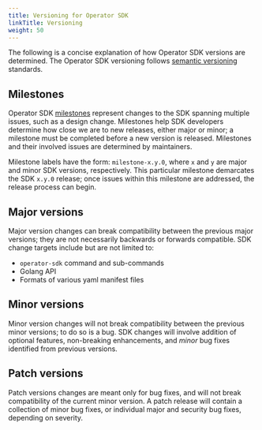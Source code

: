 ```yaml
---
title: Versioning for Operator SDK
linkTitle: Versioning
weight: 50
---
```


The following is a concise explanation of how Operator SDK versions are determined. The Operator SDK versioning follows [semantic versioning][link-semver] standards.

## Milestones

Operator SDK [milestones][link-github-milestones] represent changes to the SDK spanning multiple issues, such as a design change. Milestones help SDK developers determine how close we are to new releases, either major or minor; a milestone must be completed before a new version is released. Milestones and their involved issues are determined by maintainers.

Milestone labels have the form: `milestone-x.y.0`, where `x` and `y` are major and minor SDK versions, respectively. This particular milestone demarcates the SDK `x.y.0` release; once issues within this milestone are addressed, the release process can begin.

## Major versions

Major version changes can break compatibility between the previous major versions; they are not necessarily backwards or forwards compatible. SDK change targets include but are not limited to:

- `operator-sdk` command and sub-commands
- Golang API
- Formats of various yaml manifest files

## Minor versions

Minor version changes will not break compatibility between the previous minor versions; to do so is a bug. SDK changes will involve addition of optional features, non-breaking enhancements, and *minor* bug fixes identified from previous versions.

## Patch versions

Patch versions changes are meant only for bug fixes, and will not break compatibility of the current minor version. A patch release will contain a collection of minor bug fixes, or individual major and security bug fixes, depending on severity.

[link-semver]:https://semver.org/
[link-github-milestones]: https://help.github.com/en/articles/about-milestones
